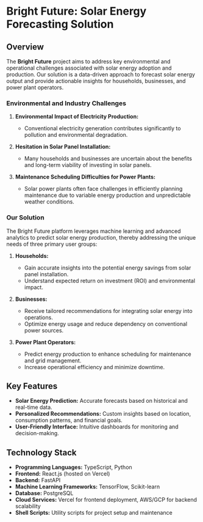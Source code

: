 # Bright Future: Solar Energy Forecasting Solution

## Overview
The **Bright Future** project aims to address key environmental and operational challenges associated with solar energy adoption and production. Our solution is a data-driven approach to forecast solar energy output and provide actionable insights for households, businesses, and power plant operators.

### Environmental and Industry Challenges
1. **Environmental Impact of Electricity Production:**
   - Conventional electricity generation contributes significantly to pollution and environmental degradation.
   
2. **Hesitation in Solar Panel Installation:**
   - Many households and businesses are uncertain about the benefits and long-term viability of investing in solar panels.
   
3. **Maintenance Scheduling Difficulties for Power Plants:**
   - Solar power plants often face challenges in efficiently planning maintenance due to variable energy production and unpredictable weather conditions.

### Our Solution
The Bright Future platform leverages machine learning and advanced analytics to predict solar energy production, thereby addressing the unique needs of three primary user groups:

1. **Households:**
   - Gain accurate insights into the potential energy savings from solar panel installation.
   - Understand expected return on investment (ROI) and environmental impact.

2. **Businesses:**
   - Receive tailored recommendations for integrating solar energy into operations.
   - Optimize energy usage and reduce dependency on conventional power sources.

3. **Power Plant Operators:**
   - Predict energy production to enhance scheduling for maintenance and grid management.
   - Increase operational efficiency and minimize downtime.

## Key Features
- **Solar Energy Prediction:** Accurate forecasts based on historical and real-time data.
- **Personalized Recommendations:** Custom insights based on location, consumption patterns, and financial goals.
- **User-Friendly Interface:** Intuitive dashboards for monitoring and decision-making.

## Technology Stack
- **Programming Languages:** TypeScript, Python
- **Frontend:** React.js (hosted on Vercel)
- **Backend:** FastAPI
- **Machine Learning Frameworks:** TensorFlow, Scikit-learn
- **Database:** PostgreSQL
- **Cloud Services:** Vercel for frontend deployment, AWS/GCP for backend scalability
- **Shell Scripts:** Utility scripts for project setup and maintenance
